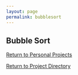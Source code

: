 ```yaml
---
layout: page
permalink: bubblesort
---
```


**Bubble Sort**
--------------

[Return to Personal Projects](https://jonscott20.github.io/personal_projects/)

[Return to Project Directory](https://jonscott20.github.io/project_directory/)
